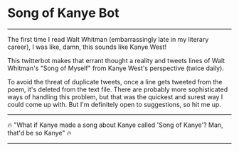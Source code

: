 # Song of Kanye Bot
----

The first time I read Walt Whitman (embarrassingly late in my literary career), I was like, damn, this sounds like Kanye West!

This twitterbot makes that errant thought a reality and tweets lines of Walt Whitman's "Song of Myself" from Kanye West's perspective (twice daily).

To avoid the threat of duplicate tweets, once a line gets tweeted from the poem, it's deleted from the text file. There are probably more sophisticated ways of handling this problem, but that was the quickest and surest way I could come up with. But I'm definitely open to suggestions, so hit me up.

----

:fire: "What if Kanye made a song about Kanye called 'Song of Kanye'? Man, that'd be so Kanye" :fire:

----


